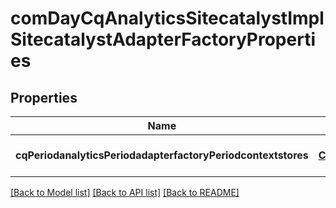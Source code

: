 # comDayCqAnalyticsSitecatalystImplSitecatalystAdapterFactoryProperties

## Properties
Name | Type | Description | Notes
------------ | ------------- | ------------- | -------------
**cqPeriodanalyticsPeriodadapterfactoryPeriodcontextstores** | [**ConfigNodePropertyArray**](ConfigNodePropertyArray.md) |  | [optional] [default to null]

[[Back to Model list]](../README.md#documentation-for-models) [[Back to API list]](../README.md#documentation-for-api-endpoints) [[Back to README]](../README.md)


